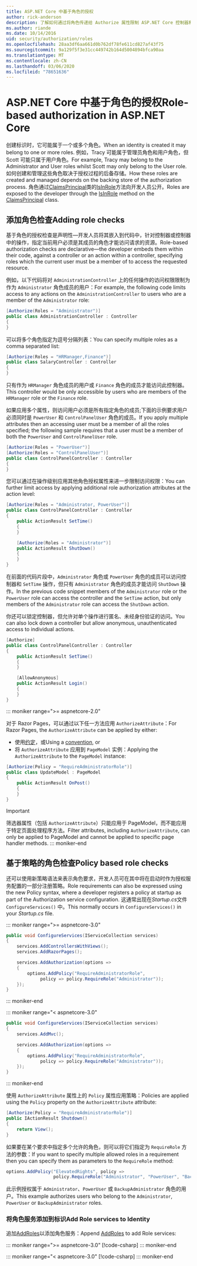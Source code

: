 ```yaml
---
title: ASP.NET Core 中基于角色的授权
author: rick-anderson
description: 了解如何通过将角色传递给 Authorize 属性限制 ASP.NET Core 控制器和操作访问。
ms.author: riande
ms.date: 10/14/2016
uid: security/authorization/roles
ms.openlocfilehash: 28aa3df6aa661d0b762df78fe611cd827af43f75
ms.sourcegitcommit: 9a129f5f3e31cc449742b164d5004894bfca90aa
ms.translationtype: MT
ms.contentlocale: zh-CN
ms.lasthandoff: 03/06/2020
ms.locfileid: "78651636"
---
```

# <a name="role-based-authorization-in-aspnet-core"></a><span data-ttu-id="0b581-103">ASP.NET Core 中基于角色的授权</span><span class="sxs-lookup"><span data-stu-id="0b581-103">Role-based authorization in ASP.NET Core</span></span>

<a name="security-authorization-role-based"></a>

<span data-ttu-id="0b581-104">创建标识时，它可能属于一个或多个角色。</span><span class="sxs-lookup"><span data-stu-id="0b581-104">When an identity is created it may belong to one or more roles.</span></span> <span data-ttu-id="0b581-105">例如，Tracy 可能属于管理员角色和用户角色，但 Scott 可能只属于用户角色。</span><span class="sxs-lookup"><span data-stu-id="0b581-105">For example, Tracy may belong to the Administrator and User roles whilst Scott may only belong to the User role.</span></span> <span data-ttu-id="0b581-106">如何创建和管理这些角色取决于授权过程的后备存储。</span><span class="sxs-lookup"><span data-stu-id="0b581-106">How these roles are created and managed depends on the backing store of the authorization process.</span></span> <span data-ttu-id="0b581-107">角色通过[ClaimsPrincipal](/dotnet/api/system.security.claims.claimsprincipal)类的[IsInRole](/dotnet/api/system.security.principal.genericprincipal.isinrole)方法向开发人员公开。</span><span class="sxs-lookup"><span data-stu-id="0b581-107">Roles are exposed to the developer through the [IsInRole](/dotnet/api/system.security.principal.genericprincipal.isinrole) method on the [ClaimsPrincipal](/dotnet/api/system.security.claims.claimsprincipal) class.</span></span>

## <a name="adding-role-checks"></a><span data-ttu-id="0b581-108">添加角色检查</span><span class="sxs-lookup"><span data-stu-id="0b581-108">Adding role checks</span></span>

<span data-ttu-id="0b581-109">基于角色的授权检查是声明性&mdash;开发人员将其嵌入到代码中，针对控制器或控制器中的操作，指定当前用户必须是其成员的角色才能访问请求的资源。</span><span class="sxs-lookup"><span data-stu-id="0b581-109">Role-based authorization checks are declarative&mdash;the developer embeds them within their code, against a controller or an action within a controller, specifying roles which the current user must be a member of to access the requested resource.</span></span>

<span data-ttu-id="0b581-110">例如，以下代码将对 `AdministrationController` 上的任何操作的访问权限限制为作为 `Administrator` 角色成员的用户：</span><span class="sxs-lookup"><span data-stu-id="0b581-110">For example, the following code limits access to any actions on the `AdministrationController` to users who are a member of the `Administrator` role:</span></span>

```csharp
[Authorize(Roles = "Administrator")]
public class AdministrationController : Controller
{
}
```

<span data-ttu-id="0b581-111">可以将多个角色指定为逗号分隔列表：</span><span class="sxs-lookup"><span data-stu-id="0b581-111">You can specify multiple roles as a comma separated list:</span></span>

```csharp
[Authorize(Roles = "HRManager,Finance")]
public class SalaryController : Controller
{
}
```

<span data-ttu-id="0b581-112">只有作为 `HRManager` 角色成员的用户或 `Finance` 角色的成员才能访问此控制器。</span><span class="sxs-lookup"><span data-stu-id="0b581-112">This controller would be only accessible by users who are members of the `HRManager` role or the `Finance` role.</span></span>

<span data-ttu-id="0b581-113">如果应用多个属性，则访问用户必须是所有指定角色的成员;下面的示例要求用户必须同时是 `PowerUser` 和 `ControlPanelUser` 角色的成员。</span><span class="sxs-lookup"><span data-stu-id="0b581-113">If you apply multiple attributes then an accessing user must be a member of all the roles specified; the following sample requires that a user must be a member of both the `PowerUser` and `ControlPanelUser` role.</span></span>

```csharp
[Authorize(Roles = "PowerUser")]
[Authorize(Roles = "ControlPanelUser")]
public class ControlPanelController : Controller
{
}
```

<span data-ttu-id="0b581-114">您可以通过在操作级别应用其他角色授权属性来进一步限制访问权限：</span><span class="sxs-lookup"><span data-stu-id="0b581-114">You can further limit access by applying additional role authorization attributes at the action level:</span></span>

```csharp
[Authorize(Roles = "Administrator, PowerUser")]
public class ControlPanelController : Controller
{
    public ActionResult SetTime()
    {
    }

    [Authorize(Roles = "Administrator")]
    public ActionResult ShutDown()
    {
    }
}
```

<span data-ttu-id="0b581-115">在前面的代码片段中，`Administrator` 角色或 `PowerUser` 角色的成员可以访问控制器和 `SetTime` 操作，但只有 `Administrator` 角色的成员才能访问 `ShutDown` 操作。</span><span class="sxs-lookup"><span data-stu-id="0b581-115">In the previous code snippet members of the `Administrator` role or the `PowerUser` role can access the controller and the `SetTime` action, but only members of the `Administrator` role can access the `ShutDown` action.</span></span>

<span data-ttu-id="0b581-116">你还可以锁定控制器，但允许对单个操作进行匿名、未经身份验证的访问。</span><span class="sxs-lookup"><span data-stu-id="0b581-116">You can also lock down a controller but allow anonymous, unauthenticated access to individual actions.</span></span>

```csharp
[Authorize]
public class ControlPanelController : Controller
{
    public ActionResult SetTime()
    {
    }

    [AllowAnonymous]
    public ActionResult Login()
    {
    }
}
```

::: moniker range=">= aspnetcore-2.0"

<span data-ttu-id="0b581-117">对于 Razor Pages，可以通过以下任一方法应用 `AuthorizeAttribute`：</span><span class="sxs-lookup"><span data-stu-id="0b581-117">For Razor Pages, the `AuthorizeAttribute` can be applied by either:</span></span>

* <span data-ttu-id="0b581-118">使用[约定](xref:razor-pages/razor-pages-conventions#page-model-action-conventions)，或</span><span class="sxs-lookup"><span data-stu-id="0b581-118">Using a [convention](xref:razor-pages/razor-pages-conventions#page-model-action-conventions), or</span></span>
* <span data-ttu-id="0b581-119">将 `AuthorizeAttribute` 应用到 `PageModel` 实例：</span><span class="sxs-lookup"><span data-stu-id="0b581-119">Applying the `AuthorizeAttribute` to the `PageModel` instance:</span></span>

```csharp
[Authorize(Policy = "RequireAdministratorRole")]
public class UpdateModel : PageModel
{
    public ActionResult OnPost()
    {
    }
}
```

> [!IMPORTANT]
> <span data-ttu-id="0b581-120">筛选器属性（包括 `AuthorizeAttribute`）只能应用于 PageModel，而不能应用于特定页面处理程序方法。</span><span class="sxs-lookup"><span data-stu-id="0b581-120">Filter attributes, including `AuthorizeAttribute`, can only be applied to PageModel and cannot be applied to specific page handler methods.</span></span>
::: moniker-end

<a name="security-authorization-role-policy"></a>

## <a name="policy-based-role-checks"></a><span data-ttu-id="0b581-121">基于策略的角色检查</span><span class="sxs-lookup"><span data-stu-id="0b581-121">Policy based role checks</span></span>

<span data-ttu-id="0b581-122">还可以使用新策略语法来表示角色要求，开发人员可在其中将在启动时作为授权服务配置的一部分注册策略。</span><span class="sxs-lookup"><span data-stu-id="0b581-122">Role requirements can also be expressed using the new Policy syntax, where a developer registers a policy at startup as part of the Authorization service configuration.</span></span> <span data-ttu-id="0b581-123">这通常出现在*Startup.cs*文件 `ConfigureServices()` 中。</span><span class="sxs-lookup"><span data-stu-id="0b581-123">This normally occurs in `ConfigureServices()` in your *Startup.cs* file.</span></span>

::: moniker range=">= aspnetcore-3.0"
```csharp
public void ConfigureServices(IServiceCollection services)
{
    services.AddControllersWithViews();
    services.AddRazorPages();

    services.AddAuthorization(options =>
    {
        options.AddPolicy("RequireAdministratorRole",
             policy => policy.RequireRole("Administrator"));
    });
}
```
::: moniker-end

::: moniker range="< aspnetcore-3.0"
```csharp
public void ConfigureServices(IServiceCollection services)
{
    services.AddMvc();

    services.AddAuthorization(options =>
    {
        options.AddPolicy("RequireAdministratorRole",
             policy => policy.RequireRole("Administrator"));
    });
}
```
::: moniker-end

<span data-ttu-id="0b581-124">使用 `AuthorizeAttribute` 属性上的 `Policy` 属性应用策略：</span><span class="sxs-lookup"><span data-stu-id="0b581-124">Policies are applied using the `Policy` property on the `AuthorizeAttribute` attribute:</span></span>

```csharp
[Authorize(Policy = "RequireAdministratorRole")]
public IActionResult Shutdown()
{
    return View();
}
```

<span data-ttu-id="0b581-125">如果要在某个要求中指定多个允许的角色，则可以将它们指定为 `RequireRole` 方法的参数：</span><span class="sxs-lookup"><span data-stu-id="0b581-125">If you want to specify multiple allowed roles in a requirement then you can specify them as parameters to the `RequireRole` method:</span></span>

```csharp
options.AddPolicy("ElevatedRights", policy =>
                  policy.RequireRole("Administrator", "PowerUser", "BackupAdministrator"));
```

<span data-ttu-id="0b581-126">此示例授权属于 `Administrator`、`PowerUser` 或 `BackupAdministrator` 角色的用户。</span><span class="sxs-lookup"><span data-stu-id="0b581-126">This example authorizes users who belong to the `Administrator`, `PowerUser` or `BackupAdministrator` roles.</span></span>

### <a name="add-role-services-to-identity"></a><span data-ttu-id="0b581-127">将角色服务添加到标识</span><span class="sxs-lookup"><span data-stu-id="0b581-127">Add Role services to Identity</span></span>

<span data-ttu-id="0b581-128">追加[AddRoles](/dotnet/api/microsoft.aspnetcore.identity.identitybuilder.addroles#Microsoft_AspNetCore_Identity_IdentityBuilder_AddRoles__1)以添加角色服务：</span><span class="sxs-lookup"><span data-stu-id="0b581-128">Append [AddRoles](/dotnet/api/microsoft.aspnetcore.identity.identitybuilder.addroles#Microsoft_AspNetCore_Identity_IdentityBuilder_AddRoles__1) to add Role services:</span></span>

::: moniker range=">= aspnetcore-3.0"
[!code-csharp[](roles/samples/3_0/Startup.cs?name=snippet&highlight=7)]
::: moniker-end

::: moniker range="< aspnetcore-3.0"
[!code-csharp[](roles/samples/2_2/Startup.cs?name=snippet&highlight=7)]
::: moniker-end

